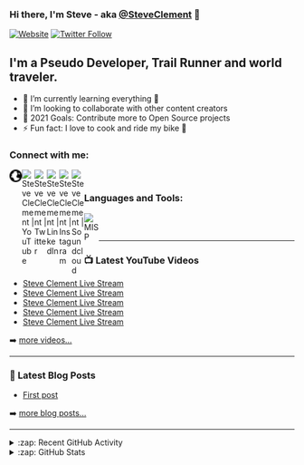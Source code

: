### Hi there, I'm Steve - aka [@SteveClement][website] 👋

[![Website](https://img.shields.io/website?label=localhost.lu&style=for-the-badge&url=https%3A%2F%2Flocalhost.lu)](https://localhost.lu)
[![Twitter Follow](https://img.shields.io/twitter/follow/SteveClement?color=1DA1F2&logo=twitter&style=for-the-badge)](https://twitter.com/intent/follow?original_referer=https%3A%2F%2Fgithub.com%2FSteveClement&screen_name=SteveClement)

## I'm a Pseudo Developer, Trail Runner and world traveler.

- 🌱 I’m currently learning everything 🤣
- 👯 I’m looking to collaborate with other content creators
- 🥅 2021 Goals: Contribute more to Open Source projects
- ⚡ Fun fact: I love to cook and ride my bike 🚴

### Connect with me:

[<img align="left" alt="localhost.lu" width="22px" src="https://raw.githubusercontent.com/iconic/open-iconic/master/svg/globe.svg" />][website]
[<img align="left" alt="SteveClement | YouTube" width="22px" src="https://cdn.jsdelivr.net/npm/simple-icons@v3/icons/youtube.svg" />][youtube]
[<img align="left" alt="SteveClement | Twitter" width="22px" src="https://cdn.jsdelivr.net/npm/simple-icons@v3/icons/twitter.svg" />][twitter]
[<img align="left" alt="SteveClement | LinkedIn" width="22px" src="https://cdn.jsdelivr.net/npm/simple-icons@v3/icons/linkedin.svg" />][linkedin]
[<img align="left" alt="SteveClement | Instagram" width="22px" src="https://cdn.jsdelivr.net/npm/simple-icons@v3/icons/instagram.svg" />][instagram]
[<img align="left" alt="SteveClement | Soundcloud" width="22px" src="https://cdn.jsdelivr.net/npm/simple-icons@v3/icons/soundcloud.svg" />][soundcloud]

<br />

### Languages and Tools:

[<img align="left" alt="MISP" width="26px" src="https://raw.githubusercontent.com/MISP/MISP/2.4/INSTALL/logos/misp-logo.png" />][mispplaylist]

<br />
<br />

---

### 📺 Latest YouTube Videos

<!-- YOUTUBE:START -->
- [Steve Clement Live Stream](https://www.youtube.com/watch?v=JLc--uBnM-A)
- [Steve Clement Live Stream](https://www.youtube.com/watch?v=ldgfxtYwpQM)
- [Steve Clement Live Stream](https://www.youtube.com/watch?v=T5cC8I_4n0Q)
- [Steve Clement Live Stream](https://www.youtube.com/watch?v=SKUUo9E0L_8)
- [Steve Clement Live Stream](https://www.youtube.com/watch?v=NdwHxFD_Ndo)
<!-- YOUTUBE:END -->

➡️ [more videos...](https://youtube.com/SteveClement)

---

### 📕 Latest Blog Posts

<!-- BLOG-POST-LIST:START -->
- [First post](https://dev.to/steveclement/first-post-4a52)
<!-- BLOG-POST-LIST:END -->

➡️ [more blog posts...](https://dev.to/SteveClement)

---

<details>
  <summary>:zap: Recent GitHub Activity</summary>
  
<!--START_SECTION:activity-->
1. 🎉 Merged PR [#8080](https://github.com/MISP/MISP/pull/8080) in [MISP/MISP](https://github.com/MISP/MISP)
2. 💪 Opened PR [#8080](https://github.com/MISP/MISP/pull/8080) in [MISP/MISP](https://github.com/MISP/MISP)
3. 🎉 Merged PR [#8079](https://github.com/MISP/MISP/pull/8079) in [MISP/MISP](https://github.com/MISP/MISP)
4. 💪 Opened PR [#8079](https://github.com/MISP/MISP/pull/8079) in [MISP/MISP](https://github.com/MISP/MISP)
5. ❌ Closed PR [#8073](https://github.com/MISP/MISP/pull/8073) in [MISP/MISP](https://github.com/MISP/MISP)
<!--END_SECTION:activity-->

</details>

<details>
  <summary>:zap: GitHub Stats</summary>

  <img align="left" alt="SteveClement's GitHub Stats" src="https://github-readme-stats.vercel.app/api?username=SteveClement&show_icons=true&hide_border=true" />

</details>

[website]: https://localhost.lu
[twitter]: https://twitter.com/SteveClement
[youtube]: https://youtube.com/SteveClement
[instagram]: https://instagram.com/SteveClement	
[soundcloud]: https://soundcloud.com/SteveClement	
[linkedin]: https://linkedin.com/in/SteveClement3
[mispplaylist]: https://www.youtube.com/playlist?list=PLdkk3sJ2VZ_hQUKF931M1rqdwSU3h1BZI
